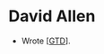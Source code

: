 # David Allen
- Wrote [[GTD]].

[//begin]: # "Autogenerated link references for markdown compatibility"
[GTD]: gtd.md "GTD"
[//end]: # "Autogenerated link references"